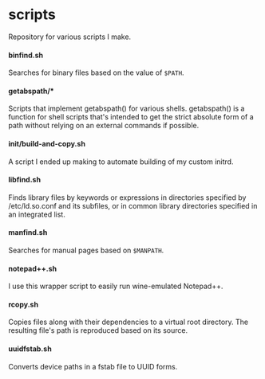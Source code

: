 # scripts

Repository for various scripts I make.

#### binfind.sh

Searches for binary files based on the value of `$PATH`.

#### getabspath/*

Scripts that implement getabspath() for various shells.  getabspath() is a
function for shell scripts that's intended to get the strict absolute form
of a path without relying on an external commands if possible.

#### init/build-and-copy.sh

A script I ended up making to automate building of my custom initrd.

#### libfind.sh

Finds library files by keywords or expressions in directories specified
by /etc/ld.so.conf and its subfiles, or in common library directories
specified in an integrated list.

#### manfind.sh

Searches for manual pages based on `$MANPATH`.

#### notepad++.sh

I use this wrapper script to easily run wine-emulated Notepad++.

#### rcopy.sh

Copies files along with their dependencies to a virtual root directory.
The resulting file's path is reproduced based on its source.

#### uuidfstab.sh

Converts device paths in a fstab file to UUID forms.
